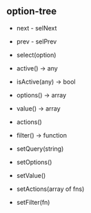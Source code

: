 ## option-tree

- next - selNext
- prev - selPrev
- select(option)
- active() -> any
- isActive(any) -> bool

- options() -> array
- value() -> array
- actions()
- filter() -> function

- setQuery(string)
- setOptions()
- setValue()
- setActions(array of fns)
- setFilter(fn)
